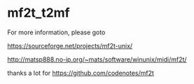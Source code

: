 # mf2t_t2mf

For more information, please goto

https://sourceforge.net/projects/mf2t-unix/

http://matsp888.no-ip.org/~mats/software/winunix/midi/mf2t/

thanks a lot for https://github.com/codenotes/mf2t